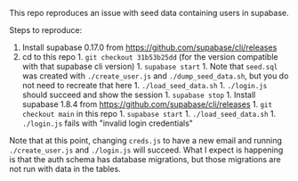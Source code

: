 This repo reproduces an issue with seed data containing users in supabase.


Steps to reproduce:

  1. Install supabase 0.17.0 from https://github.com/supabase/cli/releases
  1. cd to this repo
	1. `git checkout 31b53b25dd` (for the version compatible with that supabase cli version)
	1. `supabase start`
	1. Note that `seed.sql` was created with `./create_user.js` and `./dump_seed_data.sh`, but you do not need to recreate that here
	1. `./load_seed_data.sh`
	1. `./login.js` should succeed and show the session
	1. `supabase stop`
	1. Install supabase 1.8.4 from https://github.com/supabase/cli/releases
	1. `git checkout main` in this repo
	1. `supabase start`
	1. `./load_seed_data.sh`
	1. `./login.js` fails with "invalid login credentials"

Note that at this point, changing `creds.js` to have a new email and running `./create_user.js` and `./login.js` will succeed.
What I expect is happening is that the auth schema has database migrations, but those migrations are not run with data in the tables.
